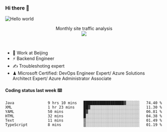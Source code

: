 ### Hi there 👋

<img src="https://raw.githubusercontent.com/sagar-viradiya/sagar-viradiya/master/resources/banner.png" alt="Hello world">
<p align="center"> 
 Monthly site traffic analysis <br/>
  <img src="https://profile-counter.glitch.me/youszoe/count.svg" />
</p>
<br/>

- 🍻 Work at Beijing 
- ⚡ Backend Engineer
- ✍️ Troubleshoting expert
- ♟  Microsoft Certified: DevOps Engineer Expert/ Azure Solutions Architect Expert/ Azure Administrator Associate

#### Coding status last week ⌨️

<!--START_SECTION:waka-->

```text
Java               9 hrs 10 mins   ██████████████████▓░░░░░░   74.40 %
XML                1 hr 23 mins    ██▓░░░░░░░░░░░░░░░░░░░░░░   11.30 %
YAML               50 mins         █▓░░░░░░░░░░░░░░░░░░░░░░░   06.81 %
HTML               32 mins         █░░░░░░░░░░░░░░░░░░░░░░░░   04.38 %
Text               11 mins         ▒░░░░░░░░░░░░░░░░░░░░░░░░   01.49 %
TypeScript         8 mins          ▒░░░░░░░░░░░░░░░░░░░░░░░░   01.19 %
```

<!--END_SECTION:waka-->

<br/>
<center><img src="http://ghchart.rshah.org/409ba5/yousazoe" alt="" /></center>


